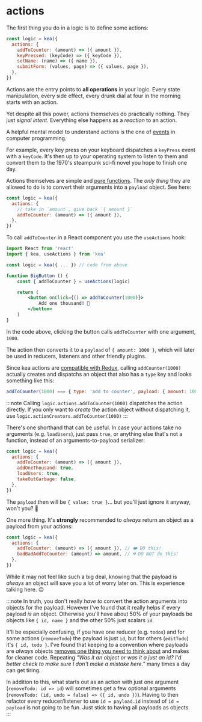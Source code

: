 # actions

The first thing you do in a logic is to define some actions:

```javascript
const logic = kea({
  actions: {
    addToCounter: (amount) => ({ amount }),
    keyPressed: (keyCode) => ({ keyCode }),
    setName: (name) => ({ name }),
    submitForm: (values, page) => ({ values, page }),
  },
})
```

Actions are the entry points to **all operations** in your logic.
Every state manipulation, every side effect, every drunk dial at four in the morning starts
with an action.

Yet despite all this power, actions themselves do practically nothing. They just _signal intent_.
Everything else happens as a _reaction_ to an action.

A helpful mental model to understand actions is the one
of [events](<https://en.wikipedia.org/wiki/Event_(computing)>) in computer programming.

For example, every key press on your keyboard dispatches a `keyPress` event with a `keyCode`. It's then up to
your operating system to listen to them and convert them to the 1970's steampunk sci-fi
novel you hope to finish one day.

Actions themselves are simple and [pure functions](https://en.wikipedia.org/wiki/Pure_function). The _only
thing_ they are allowed to do is to convert their arguments into a `payload` object. See here:

```jsx
const logic = kea({
  actions: {
    // take in `amount`, give back `{ amount }`
    addToCounter: (amount) => ({ amount }),
  },
})
```

To call `addToCounter` in a React component you use the `useActions` hook:

```jsx
import React from 'react'
import { kea, useActions } from 'kea'

const logic = kea({ ... }) // code from above

function BigButton () {
    const { addToCounter } = useActions(logic)

    return (
        <button onClick={() => addToCounter(1000)}>
            Add one thousand! 🤩
        </button>
    )
}
```

In the code above, clicking the button calls `addToCounter` with one argument, `1000`.

The action then converts it to a `payload` of `{ amount: 1000 }`, which will later be used in
reducers, listeners and other friendly plugins.

Since kea actions are [compatible with Redux](https://redux.js.org/basics/actions), calling
`addCounter(1000)` actually creates and dispatchs an object that also has a `type` key and looks
something like this:

```javascript
addToCounter(1000) === { type: 'add to counter', payload: { amount: 1000 } }
```

:::note
Calling `logic.actions.addToCounter(1000)` dispatches the action directly. If you only want to _create_
the action object without dispatching it, use `logic.actionCreators.addToCounter(1000)`
:::

There's one shorthand that can be useful. In case your actions take no arguments (e.g. `loadUsers`),
just pass `true`, or anything else that's not a function, instead of an arguments-to-payload serializer:

```jsx
const logic = kea({
  actions: {
    addToCounter: (amount) => ({ amount }),
    addOneThousand: true,
    loadUsers: true,
    takeOutGarbage: false,
  },
})
```

The `payload` then will be `{ value: true }`... but you'll just ignore it anyway, won't you? 🤔

One more thing. It's **strongly** recommended to _always_ return an object
as a payload from your actions:

```jsx
const logic = kea({
  actions: {
    addToCounter: (amount) => ({ amount }), // ❤️ DO this!
    badBadAddToCounter: (amount) => amount, // 💔 DO NOT do this!
  },
})
```

While it may not feel like such a big deal, knowing that the payload is _always_ an object
will save you a lot of worry later on. This is experience talking here. 😉

:::note
In truth, you don't really _have to_ convert the action arguments into objects for the payload.
However I've found that it really helps if every payload _is_ an object. Otherwise you'll
have about 50% of your payloads be objects like `{ id, name }` and the other 50% just scalars `id`.

It'll be especially confusing, if you have one reducer (e.g. `todos`) and for some actions (`removeTodo`)
the payload is just `id`, but for others (`editTodo`) it's `{ id, todo }`. I've found that keeping to a
convention where payloads are _always_ objects [removes one thing you need to think about](https://medium.com/marius-andra-blog/two-strategies-for-writing-better-code-1be0dc240698)
and makes for cleaner code. Repeating _"Was it an object or was it a just an id? I'd better check to make sure I don't
make a mistake here."_ many times a day can get tiring.

In addition to this, what starts out as an action with just one argument (`removeTodo: id => id`)
will sometimes get a few optional arguments (`removeTodo: (id, undo = false) => ({ id, undo })`).
Having to then refactor every reducer/listener to use `id = payload.id` instead of `id = payload` is
not going to be fun. Just stick to having all payloads as objects.  
:::
